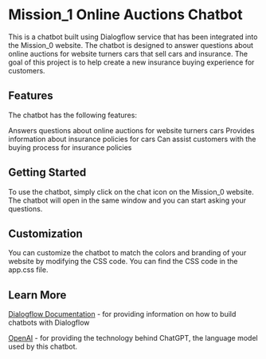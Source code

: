 # Mission_1 Online Auctions Chatbot

This is a chatbot built using Dialogflow service that has been integrated into the Mission_0 website. The chatbot is designed to answer questions about online auctions for website turners cars that sell cars and insurance. The goal of this project is to help create a new insurance buying experience for customers.

## Features

The chatbot has the following features:

Answers questions about online auctions for website turners cars
Provides information about insurance policies for cars
Can assist customers with the buying process for insurance policies

## Getting Started

To use the chatbot, simply click on the chat icon on the Mission_0 website. The chatbot will open in the same window and you can start asking your questions.

## Customization

You can customize the chatbot to match the colors and branding of your website by modifying the CSS code. You can find the CSS code in the app.css file.


## Learn More

[Dialogflow Documentation](https://cloud.google.com/dialogflow/docs) - for providing information on how to build chatbots with Dialogflow

[OpenAI](https://openai.com/) - for providing the technology behind ChatGPT, the language model used by this chatbot.


